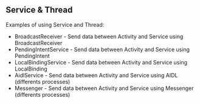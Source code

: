 ## Service & Thread

Examples of using Service and Thread:

- BroadcastReceiver - Send data between Activity and Service using BroadcastReceiver
- PendingIntentService - Send data between Activity and Service using PendingIntent
- LocalBindingService - Send data between Activity and Service using LocalBinding
- AidlService - Send data between Activity and Service using AIDL (differents processes)
- Messenger - Send data between Activity and Service using Messenger (differents processes)